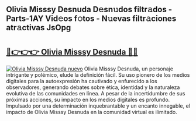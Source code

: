 ## Olivia Misssy Desnuda D𝚎sn𝚞dos filtr𝚊dos - Parts-1AY Vid𝚎os f𝚘tos - N𝚞evas filtr𝚊ciones atr𝚊ctivas JsOpg

# <h2><a href="http://mb49xpi.tromn.icu/?c=Olivia+Misssy+Desnuda">🔗👉👉👉 Olivia Misssy Desnuda 🔗🔗</a></h2>

[![Olivia Misssy Desnuda nuevo](https://i.imgur.com/pEAQMta.gif)](http://mb49xpi.tromn.icu/?c=Olivia+Misssy+Desnuda)
Olivia Misssy Desnuda, un personaje intrigante y polémico, elude la definición fácil. Su uso pionero de los medios digitales para la autoexpresión ha cautivado y enfurecido a los observadores, generando debates sobre ética, identidad y la naturaleza evolutiva de las comunidades en línea. A pesar de la incertidumbre de sus próximas acciones, su impacto en los medios digitales es profundo. Impulsado por una determinación inquebrantable y un encanto innegable, el impacto de Olivia Misssy Desnuda en la comunidad virtual es ilimitado.
